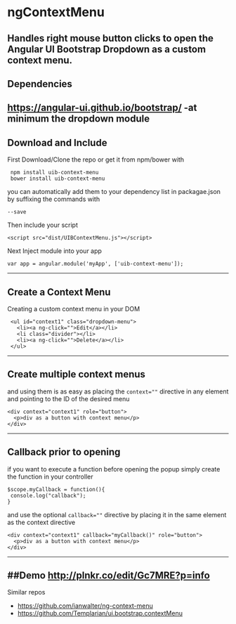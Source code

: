 ngContextMenu
================

Handles right mouse button clicks to open the Angular UI Bootstrap Dropdown as a custom context menu.
-----
## Dependencies
https://angular-ui.github.io/bootstrap/
-at minimum the dropdown module
-----
## Download and Include
First Download/Clone the repo or get it from npm/bower with
```
 npm install uib-context-menu
 bower install uib-context-menu
```
you can automatically add them to your dependency list in packagae.json by suffixing the commands with 
```
--save
```
Then include your script
```
<script src="dist/UIBContextMenu.js"></script>
```
Next Inject module into your app
```
var app = angular.module('myApp', ['uib-context-menu']);

```
-----
## Create a Context Menu
Creating a custom context menu in your DOM
```
 <ul id="context1" class="dropdown-menu">
   <li><a ng-click="">Edit</a></li>
   <li class="divider"></li>
   <li><a ng-click="">Delete</a></li>
 </ul>
```
-----
## Create multiple context menus
and using them is as easy as placing the ```context=""``` directive in any element and pointing to the ID of the desired menu
```
<div context="context1" role="button">
  <p>div as a button with context menu</p>
</div>
```
-----
## Callback prior to opening
if you want to execute a function before opening the popup simply create the function in your controller
```
$scope.myCallback = function(){
 console.log("callback");
}
```
and use the optional ```callback=""``` directive by placing it in the same element as the context directive
```
<div context="context1" callback="myCallback()" role="button">
  <p>div as a button with context menu</p>
</div>
```
-----
##Demo
http://plnkr.co/edit/Gc7MRE?p=info
-----
Similar repos
- https://github.com/ianwalter/ng-context-menu
- https://github.com/Templarian/ui.bootstrap.contextMenu
